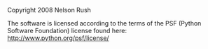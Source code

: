 Copyright 2008 Nelson Rush

The software is licensed according to the terms of the PSF (Python Software Foundation) license found here: http://www.python.org/psf/license/